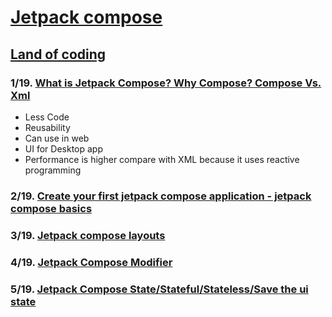 # [Jetpack compose](https://www.youtube.com/playlist?list=PLzZEuVaFb9Ezi6LVAuEgzENCj8-032m_o)

## [Land of coding](https://www.youtube.com/@Landofcoding)

### 1/19. [What is Jetpack Compose? Why Compose? Compose Vs. Xml](https://youtu.be/k02U6T1qn_Y?si=qcID3cjO5Ok89c5S)
* Less Code
* Reusability
* Can use in web 
* UI for Desktop app
* Performance is higher compare with XML because it uses reactive programming


### 2/19. [Create your first jetpack compose application - jetpack compose basics](https://youtu.be/iEsa0M1-l6A?si=rKoSLqf_OKZ35E-K)


### 3/19. [Jetpack compose layouts](https://youtu.be/asxCEOl27Io?si=SODNTsZzXsSol7Yz)


### 4/19. [Jetpack Compose Modifier](https://youtu.be/vM0XhUOhnVI?si=K5EDJzXCFfWwKXeF)


### 5/19. [Jetpack Compose State/Stateful/Stateless/Save the ui state](https://youtu.be/zTTRV-_Ubkg?si=dXfDh7BQYIV7Xpa_)